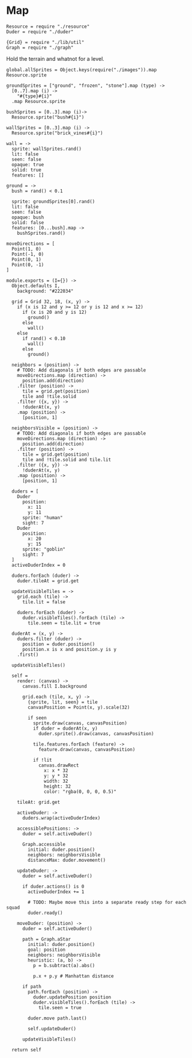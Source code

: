 Map
===
    Resource = require "./resource"
    Duder = require "./duder"

    {Grid} = require "./lib/util"
    Graph = require "./graph"

Hold the terrain and whatnot for a level.

    global.allSprites = Object.keys(require("./images")).map Resource.sprite

    groundSprites = ["ground", "frozen", "stone"].map (type) ->
      [0..7].map (i) ->
        "#{type}#{i}"
      .map Resource.sprite

    bushSprites = [0..3].map (i)->
      Resource.sprite("bush#{i}")

    wallSprites = [0..3].map (i) ->
      Resource.sprite("brick_vines#{i}")

    wall = ->
      sprite: wallSprites.rand()
      lit: false
      seen: false
      opaque: true
      solid: true
      features: []

    ground = ->
      bush = rand() < 0.1

      sprite: groundSprites[0].rand()
      lit: false
      seen: false
      opaque: bush
      solid: false
      features: [0...bush].map ->
        bushSprites.rand()

    moveDirections = [
      Point(1, 0)
      Point(-1, 0)
      Point(0, 1)
      Point(0, -1)
    ]

    module.exports = (I={}) ->
      Object.defaults I,
        background: "#222034"

      grid = Grid 32, 18, (x, y) ->
        if (x is 12 and y >= 12 or y is 12 and x >= 12)
          if (x is 20 and y is 12)
            ground()
          else
            wall()
        else
          if rand() < 0.10
            wall()
          else
            ground()

      neighbors = (position) ->
        # TODO: Add diagonals if both edges are passable
        moveDirections.map (direction) ->
          position.add(direction)
        .filter (position) ->
          tile = grid.get(position)
          tile and !tile.solid
        .filter ({x, y}) ->
          !duderAt(x, y)
        .map (position) ->
          [position, 1]

      neighborsVisible = (position) ->
        # TODO: Add diagonals if both edges are passable
        moveDirections.map (direction) ->
          position.add(direction)
        .filter (position) ->
          tile = grid.get(position)
          tile and !tile.solid and tile.lit
        .filter ({x, y}) ->
          !duderAt(x, y)
        .map (position) ->
          [position, 1]

      duders = [
        Duder
          position:
            x: 11
            y: 11
          sprite: "human"
          sight: 7
        Duder
          position:
            x: 20
            y: 15
          sprite: "goblin"
          sight: 7
      ]
      activeDuderIndex = 0

      duders.forEach (duder) ->
        duder.tileAt = grid.get

      updateVisibleTiles = ->
        grid.each (tile) ->
          tile.lit = false

        duders.forEach (duder) ->
          duder.visibleTiles().forEach (tile) ->
            tile.seen = tile.lit = true

      duderAt = (x, y) ->
        duders.filter (duder) ->
          position = duder.position()
          position.x is x and position.y is y
        .first()

      updateVisibleTiles()

      self =
        render: (canvas) ->
          canvas.fill I.background

          grid.each (tile, x, y) ->
            {sprite, lit, seen} = tile
            canvasPosition = Point(x, y).scale(32)

            if seen
              sprite.draw(canvas, canvasPosition)
              if duder = duderAt(x, y)
                duder.sprite().draw(canvas, canvasPosition)

              tile.features.forEach (feature) ->
                feature.draw(canvas, canvasPosition)

              if !lit
                canvas.drawRect
                  x: x * 32
                  y: y * 32
                  width: 32
                  height: 32
                  color: "rgba(0, 0, 0, 0.5)"

        tileAt: grid.get

        activeDuder: ->
          duders.wrap(activeDuderIndex)

        accessiblePositions: ->
          duder = self.activeDuder()

          Graph.accessible
            initial: duder.position()
            neighbors: neighborsVisible
            distanceMax: duder.movement()

        updateDuder: ->
          duder = self.activeDuder()

          if duder.actions() is 0
            activeDuderIndex += 1

            # TODO: Maybe move this into a separate ready step for each squad
            duder.ready()

        moveDuder: (position) ->
          duder = self.activeDuder()

          path = Graph.aStar
            initial: duder.position()
            goal: position
            neighbors: neighborsVisible
            heuristic: (a, b) ->
              p = b.subtract(a).abs()

              p.x + p.y # Manhattan distance

          if path
            path.forEach (position) ->
              duder.updatePosition position
              duder.visibleTiles().forEach (tile) ->
                tile.seen = true

            duder.move path.last()

            self.updateDuder()

          updateVisibleTiles()

      return self
